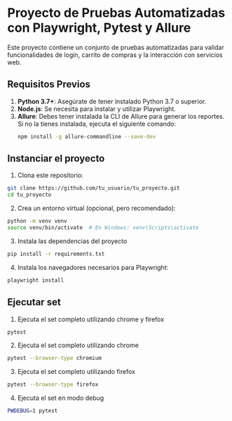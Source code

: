 # Proyecto de Pruebas Automatizadas con Playwright, Pytest y Allure

Este proyecto contiene un conjunto de pruebas automatizadas para validar funcionalidades de login, carrito de compras y la interacción con servicios web.

## Requisitos Previos

1. **Python 3.7+**: Asegúrate de tener instalado Python 3.7 o superior.
2. **Node.js**: Se necesita para instalar y utilizar Playwright.
3. **Allure**: Debes tener instalada la CLI de Allure para generar los reportes. Si no la tienes instalada, ejecuta el siguiente comando:
   ```bash
   npm install -g allure-commandline --save-dev

## Instanciar el proyecto

1. Clona este repositorio:

```bash
git clone https://github.com/tu_usuario/tu_proyecto.git
cd tu_proyecto
```
2. Crea un entorno virtual (opcional, pero recomendado):
```bash
python -m venv venv
source venv/bin/activate  # En Windows: venv\Scripts\activate
```
3. Instala las dependencias del proyecto 
```bash
pip install -r requirements.txt
```
4. Instala los navegadores necesarios para Playwright:
```bash
playwright install
```

## Ejecutar set

1. Ejecuta el set completo utilizando chrome y firefox
```bash
pytest
```
2. Ejecuta el set completo utilizando chrome 
```bash
pytest --browser-type chromium
```
3. Ejecuta el set completo utilizando firefox
```bash
pytest --browser-type firefox
```
4. Ejecuta el set en modo debug
```bash
PWDEBUG=1 pytest
```